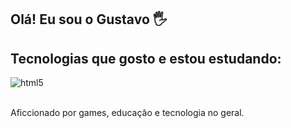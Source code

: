 ## Olá! Eu sou o Gustavo 🖐️

## Tecnologias que gosto e estou estudando:

<div style="display: inline_block">
  <img align="center" alt="html5" src="https://skillicons.dev/icons?i=js,react,angular,html,css,py,c,unity"/>
</div><br/>

Aficcionado por games, educação e tecnologia no geral.

